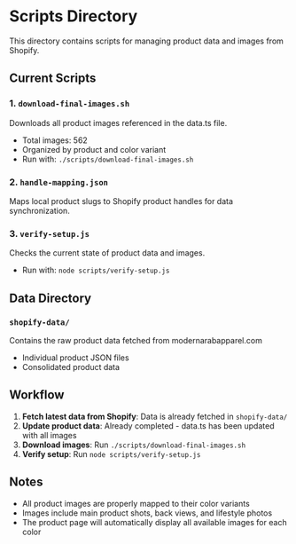 # Scripts Directory

This directory contains scripts for managing product data and images from Shopify.

## Current Scripts

### 1. `download-final-images.sh`
Downloads all product images referenced in the data.ts file.
- Total images: 562
- Organized by product and color variant
- Run with: `./scripts/download-final-images.sh`

### 2. `handle-mapping.json`
Maps local product slugs to Shopify product handles for data synchronization.

### 3. `verify-setup.js`
Checks the current state of product data and images.
- Run with: `node scripts/verify-setup.js`

## Data Directory

### `shopify-data/`
Contains the raw product data fetched from modernarabapparel.com
- Individual product JSON files
- Consolidated product data

## Workflow

1. **Fetch latest data from Shopify**: Data is already fetched in `shopify-data/`
2. **Update product data**: Already completed - data.ts has been updated with all images
3. **Download images**: Run `./scripts/download-final-images.sh`
4. **Verify setup**: Run `node scripts/verify-setup.js`

## Notes

- All product images are properly mapped to their color variants
- Images include main product shots, back views, and lifestyle photos
- The product page will automatically display all available images for each color